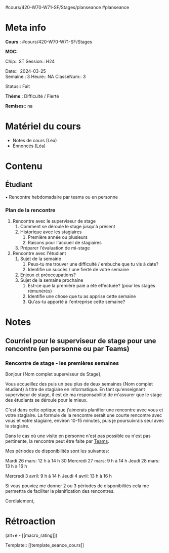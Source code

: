 #cours/420-W70-W71-SF/Stages/planseance #planseance
# Meta info

**Cours**:: #cours/420-W70-W71-SF/Stages 

**MOC:** 

Chip::  <span class="chip cours-3">ST</span> 
Session:: H24

Date::  2024-03-25  
Semaine:: 3
Heure:: <span class="chip na">NA</span>
ClasseNum:: 3

Status:: <span class="chip done">Fait</span>

**Thème**:: Difficulté / Fierté

**Remises**:: <span class="chip na">na</span>

# Matériel du cours
* Notes de cours (Léa)
* Énnoncés (Léa)
# Contenu
## Étudiant
• Rencontre hebdomadaire par teams ou en personne
### Plan de la rencontre
1. Rencontre avec le superviseur de stage
	1. Comment se déroule le stage jusqu'à présent
	2. Historique avec les stagiaires
		1. Première année ou plusieurs
		2. Raisons pour l'accueil de stagiaires
	3. Préparer l'évaluation de mi-stage
2. Rencontre avec l'étudiant
	1. Sujet de la semaine
		1. Peux-tu me trouver une difficulté / embuche que tu vis à date?
	    2. Identifie un succès / une fierté de votre semaine
	2. Enjeux et préoccupations?
	3. Sujet de la semaine prochaine
		1. Est-ce que la première paie a été effectuée? (pour les stages rémunérés)
		2. Identifie une chose que tu as apprise cette semaine
		3. Qu'as-tu apporté à l'entreprise cette semaine?
	    
# Notes
## Courriel pour le superviseur de stage pour une rencontre (en personne ou par Teams)

### Rencontre de stage - les premières semaines

Bonjour {Nom complet superviseur de Stage},

Vous accueillez des puis un peu plus de deux semaines {Nom complet étudiant} à titre de stagiaire en informatique. En tant qu'enseignant superviseur de stage, il est de ma responsabilité de m'assurer que le stage des étudiants se déroule pour le mieux.

C'est dans cette optique que j'aimerais planifier une rencontre avec vous et votre stagiaire. La formule de la rencontre serait une courte rencontre avec vous et votre stagiaire, environ 10-15 minutes, puis je poursuivrais seul avec le stagiaire.

Dans le cas où une visite en personne n'est pas possible ou n'est pas pertinente, la rencontre peut être faite par [Teams](https://teams.microsoft.com/l/chat/0/0?users=jfdion@csfoy.ca).

Mes périodes de disponibilités sont les suivantes:

Mardi 26 mars: 12 h à 14 h 30
Mercredi 27 mars: 9 h à 14 h
Jeudi 28 mars: 13 h à 16 h

Mercredi 3 avril: 9 h à 14 h
Jeudi 4 avril: 13 h à 16 h

Si vous pouviez me donner 2 ou 3 périodes de disponibilités cela me permettra de faciliter la planification des rencontres.

Cordialement,
# Rétroaction
(alt+e - [[macro_rating]])

Template:: [[template_seance_cours]]